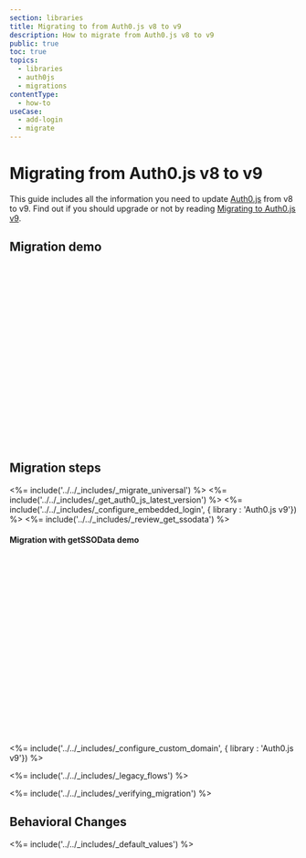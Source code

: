```yaml
---
section: libraries
title: Migrating to from Auth0.js v8 to v9
description: How to migrate from Auth0.js v8 to v9
public: true
toc: true
topics:
  - libraries
  - auth0js
  - migrations
contentType:
  - how-to
useCase:
  - add-login
  - migrate
---
```

# Migrating from Auth0.js v8 to v9

This guide includes all the information you need to update [Auth0.js](/libraries/auth0js) from v8 to v9. Find out if you should upgrade or not by reading [Migrating to Auth0.js v9](/libraries/auth0js/v9/migration-guide).

## Migration demo

<script src="https://fast.wistia.com/embed/medias/bxwxqkiopo.jsonp" async></script><script src="https://fast.wistia.com/assets/external/E-v1.js" async></script><div class="wistia_responsive_padding" style="padding:62.5% 0 0 0;position:relative;"><div class="wistia_responsive_wrapper" style="height:100%;left:0;position:absolute;top:0;width:100%;"><div class="wistia_embed wistia_async_bxwxqkiopo videoFoam=true" style="height:100%;width:100%">&nbsp;</div></div></div>

## Migration steps

<%= include('../../_includes/_migrate_universal') %>
<%= include('../../_includes/_get_auth0_js_latest_version') %>
<%= include('../../_includes/_configure_embedded_login', { library : 'Auth0.js v9'}) %>
<%= include('../../_includes/_review_get_ssodata') %>

#### Migration with getSSOData demo

<script src="https://fast.wistia.com/embed/medias/is2d4ocwwn.jsonp" async></script><script src="https://fast.wistia.com/assets/external/E-v1.js" async></script><div class="wistia_responsive_padding" style="padding:62.5% 0 0 0;position:relative;"><div class="wistia_responsive_wrapper" style="height:100%;left:0;position:absolute;top:0;width:100%;"><div class="wistia_embed wistia_async_is2d4ocwwn videoFoam=true" style="height:100%;width:100%">&nbsp;</div></div></div>

<%= include('../../_includes/_configure_custom_domain', { library : 'Auth0.js v9'}) %>

<%= include('../../_includes/_legacy_flows') %>

<%= include('../../_includes/_verifying_migration') %>

## Behavioral Changes

<%= include('../../_includes/_default_values') %>
